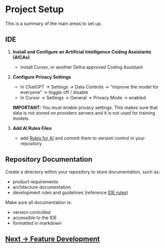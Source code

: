 # Project Setup

This is a summary of the main areas to set up.
## IDE

1. **Install and Configure an Artificial Intelligence Coding Assistants (AICAs)**
   - install Cursor, or another Defra approved Coding Assistant

2. **Configure Privacy Settings**
   - In ChatGPT -> Settings -> Data Controls -> "Improve the model for everyone" ->  toggle off / disable
   - In Cursor -> Settings -> General -> Privacy Mode -> enabled

   **IMPORTANT:** You *must* enable privacy settings. This makes sure that data is not stored on providers servers and it is not used for training models.

3. **Add AI Rules Files**
   - add [Rules for AI](../../pages/appendix/rules-for-ai) and commit them to version control in your repository

## Repository Documentation

Create a directory within your repository to store documentation, such as:
- product requirements
- architecture documentation
- development rules and guidelines (reference [IDE rules](../../pages/appendix/rules-for-ai))

Make sure all documentation is:
- version controlled
- accessible to the IDE
- formatted in markdown

## [Next -> Feature Development](../feature-development)